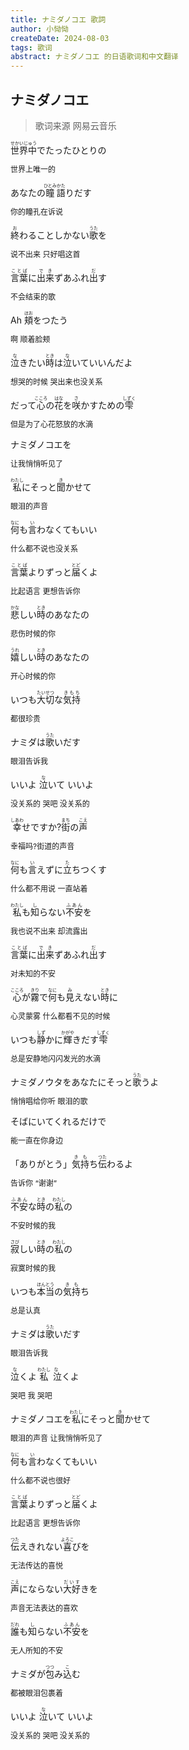 ```yaml
---
title: ナミダノコエ 歌詞
author: 小恸恸
createDate: 2024-08-03
tags: 歌词
abstract: ナミダノコエ 的日语歌词和中文翻译
---
```


<style>
.lrc-lang-ja.lrc-lang-ja {
	margin-bottom: 8px;
}
.lrc-lang-zh {
	font-size: 12px;
}
</style>

## ナミダノコエ

> 歌词来源 网易云音乐

<p class='lrc-lang-ja'><ruby>世界中<rp>(</rp><rt>せかいじゅう</rt><rp>)</rp></ruby>でたったひとりの</p>
<p class='lrc-lang-zh'>世界上唯一的</p>

<p class='lrc-lang-ja'>あなたの<ruby>瞳<rp>(</rp><rt>ひとみ</rt><rp>)</rp></ruby><ruby>語<rp>(</rp><rt>かた</rt><rp>)</rp></ruby>りだす</p>
<p class='lrc-lang-zh'>你的瞳孔在诉说</p>

<p class='lrc-lang-ja'><ruby>終<rp>(</rp><rt>お</rt><rp>)</rp></ruby>わることしかない<ruby>歌<rp>(</rp><rt>うた</rt><rp>)</rp></ruby>を</p>
<p class='lrc-lang-zh'>说不出来 只好唱这首</p>

<p class='lrc-lang-ja'><ruby>言葉<rp>(</rp><rt>ことば</rt><rp>)</rp></ruby>に<ruby>出来<rp>(</rp><rt>でき</rt><rp>)</rp></ruby>ずあふれ<ruby>出<rp>(</rp><rt>だ</rt><rp>)</rp></ruby>す</p>
<p class='lrc-lang-zh'>不会结束的歌</p>

<p class='lrc-lang-ja'>Ah <ruby>頬<rp>(</rp><rt>ほお</rt><rp>)</rp></ruby>をつたう</p>
<p class='lrc-lang-zh'>啊 顺着脸颊</p>

<p class='lrc-lang-ja'><ruby>泣<rp>(</rp><rt>な</rt><rp>)</rp></ruby>きたい<ruby>時<rp>(</rp><rt>とき</rt><rp>)</rp></ruby>は<ruby>泣<rp>(</rp><rt>な</rt><rp>)</rp></ruby>いていいんだよ</p>
<p class='lrc-lang-zh'>想哭的时候 哭出来也没关系</p>

<p class='lrc-lang-ja'>だって<ruby>心<rp>(</rp><rt>こころ</rt><rp>)</rp></ruby>の<ruby>花<rp>(</rp><rt>はな</rt><rp>)</rp></ruby>を<ruby>咲<rp>(</rp><rt>さ</rt><rp>)</rp></ruby>かすための<ruby>雫<rp>(</rp><rt>しずく</rt><rp>)</rp></ruby></p>
<p class='lrc-lang-zh'>但是为了心花怒放的水滴</p>

<p class='lrc-lang-ja'>ナミダノコエを</p>
<p class='lrc-lang-zh'>让我悄悄听见了</p>

<p class='lrc-lang-ja'><ruby>私<rp>(</rp><rt>わたし</rt><rp>)</rp></ruby>にそっと<ruby>聞<rp>(</rp><rt>き</rt><rp>)</rp></ruby>かせて</p>
<p class='lrc-lang-zh'>眼泪的声音</p>

<p class='lrc-lang-ja'><ruby>何<rp>(</rp><rt>なに</rt><rp>)</rp></ruby>も<ruby>言<rp>(</rp><rt>い</rt><rp>)</rp></ruby>わなくてもいい</p>
<p class='lrc-lang-zh'>什么都不说也没关系</p>

<p class='lrc-lang-ja'><ruby>言葉<rp>(</rp><rt>ことば</rt><rp>)</rp></ruby>よりずっと<ruby>届<rp>(</rp><rt>とど</rt><rp>)</rp></ruby>くよ</p>
<p class='lrc-lang-zh'>比起语言 更想告诉你</p>

<p class='lrc-lang-ja'><ruby>悲<rp>(</rp><rt>かな</rt><rp>)</rp></ruby>しい<ruby>時<rp>(</rp><rt>とき</rt><rp>)</rp></ruby>のあなたの</p>
<p class='lrc-lang-zh'>悲伤时候的你</p>

<p class='lrc-lang-ja'><ruby>嬉<rp>(</rp><rt>うれ</rt><rp>)</rp></ruby>しい<ruby>時<rp>(</rp><rt>とき</rt><rp>)</rp></ruby>のあなたの</p>
<p class='lrc-lang-zh'>开心时候的你</p>

<p class='lrc-lang-ja'>いつも<ruby>大切<rp>(</rp><rt>たいせつ</rt><rp>)</rp></ruby>な<ruby>気持<rp>(</rp><rt>きもち</rt><rp>)</rp></ruby></p>
<p class='lrc-lang-zh'>都很珍贵</p>

<p class='lrc-lang-ja'>ナミダは<ruby>歌<rp>(</rp><rt>うた</rt><rp>)</rp></ruby>いだす</p>
<p class='lrc-lang-zh'>眼泪告诉我</p>

<p class='lrc-lang-ja'>いいよ <ruby>泣<rp>(</rp><rt>な</rt><rp>)</rp></ruby>いて いいよ</p>
<p class='lrc-lang-zh'>没关系的 哭吧 没关系的</p>

<p class='lrc-lang-ja'><ruby>幸<rp>(</rp><rt>しあわ</rt><rp>)</rp></ruby>せですか?<ruby>街<rp>(</rp><rt>まち</rt><rp>)</rp></ruby>の<ruby>声<rp>(</rp><rt>こえ</rt><rp>)</rp></ruby></p>
<p class='lrc-lang-zh'>幸福吗?街道的声音</p>

<p class='lrc-lang-ja'><ruby>何<rp>(</rp><rt>なに</rt><rp>)</rp></ruby>も<ruby>言<rp>(</rp><rt>い</rt><rp>)</rp></ruby>えずに<ruby>立<rp>(</rp><rt>た</rt><rp>)</rp></ruby>ちつくす</p>
<p class='lrc-lang-zh'>什么都不用说 一直站着</p>

<p class='lrc-lang-ja'><ruby>私<rp>(</rp><rt>わたし</rt><rp>)</rp></ruby>も<ruby>知<rp>(</rp><rt>し</rt><rp>)</rp></ruby>らない<ruby>不安<rp>(</rp><rt>ふあん</rt><rp>)</rp></ruby>を</p>
<p class='lrc-lang-zh'>我也说不出来 却流露出</p>

<p class='lrc-lang-ja'><ruby>言葉<rp>(</rp><rt>ことば</rt><rp>)</rp></ruby>に<ruby>出来<rp>(</rp><rt>でき</rt><rp>)</rp></ruby>ずあふれ<ruby>出<rp>(</rp><rt>だ</rt><rp>)</rp></ruby>す</p>
<p class='lrc-lang-zh'>对未知的不安</p>

<p class='lrc-lang-ja'><ruby>心<rp>(</rp><rt>こころ</rt><rp>)</rp></ruby>が<ruby>霧<rp>(</rp><rt>きり</rt><rp>)</rp></ruby>で<ruby>何<rp>(</rp><rt>なに</rt><rp>)</rp></ruby>も<ruby>見<rp>(</rp><rt>み</rt><rp>)</rp></ruby>えない<ruby>時<rp>(</rp><rt>とき</rt><rp>)</rp></ruby>に</p>
<p class='lrc-lang-zh'>心灵蒙雾 什么都看不见的时候</p>

<p class='lrc-lang-ja'>いつも<ruby>静<rp>(</rp><rt>しず</rt><rp>)</rp></ruby>かに<ruby>輝<rp>(</rp><rt>かがや</rt><rp>)</rp></ruby>きだす<ruby>雫<rp>(</rp><rt>しずく</rt><rp>)</rp></ruby></p>
<p class='lrc-lang-zh'>总是安静地闪闪发光的水滴</p>

<p class='lrc-lang-ja'>ナミダノウタをあなたにそっと<ruby>歌<rp>(</rp><rt>うた</rt><rp>)</rp></ruby>うよ</p>
<p class='lrc-lang-zh'>悄悄唱给你听 眼泪的歌</p>

<p class='lrc-lang-ja'>そばにいてくれるだけで</p>
<p class='lrc-lang-zh'>能一直在你身边</p>

<p class='lrc-lang-ja'>「ありがとう」<ruby>気持<rp>(</rp><rt>きも</rt><rp>)</rp></ruby>ち<ruby>伝<rp>(</rp><rt>つた</rt><rp>)</rp></ruby>わるよ</p>
<p class='lrc-lang-zh'>告诉你 “谢谢”</p>

<p class='lrc-lang-ja'><ruby>不安<rp>(</rp><rt>ふあん</rt><rp>)</rp></ruby>な<ruby>時<rp>(</rp><rt>とき</rt><rp>)</rp></ruby>の<ruby>私<rp>(</rp><rt>わたし</rt><rp>)</rp></ruby>の</p>
<p class='lrc-lang-zh'>不安时候的我</p>

<p class='lrc-lang-ja'><ruby>寂<rp>(</rp><rt>さび</rt><rp>)</rp></ruby>しい<ruby>時<rp>(</rp><rt>とき</rt><rp>)</rp></ruby>の<ruby>私<rp>(</rp><rt>わたし</rt><rp>)</rp></ruby>の</p>
<p class='lrc-lang-zh'>寂寞时候的我</p>

<p class='lrc-lang-ja'>いつも<ruby>本当<rp>(</rp><rt>ほんとう</rt><rp>)</rp></ruby>の<ruby>気持<rp>(</rp><rt>きも</rt><rp>)</rp>ち</p>
<p class='lrc-lang-zh'>总是认真</p>

<p class='lrc-lang-ja'>ナミダは<ruby>歌<rp>(</rp><rt>うた</rt><rp>)</rp></ruby>いだす</p>
<p class='lrc-lang-zh'>眼泪告诉我</p>

<p class='lrc-lang-ja'><ruby>泣<rp>(</rp><rt>な</rt><rp>)</rp></ruby>くよ <ruby>私<rp>(</rp><rt>わたし</rt><rp>)</rp> 泣<rp>(</rp><rt>な</rt><rp>)</rp>くよ</p>
<p class='lrc-lang-zh'>哭吧 我 哭吧</p>

<p class='lrc-lang-ja'>ナミダノコエを<ruby>私<rp>(</rp><rt>わたし</rt><rp>)</rp></ruby>にそっと<ruby>聞<rp>(</rp><rt>き</rt><rp>)</rp></ruby>かせて</p>
<p class='lrc-lang-zh'>眼泪的声音 让我悄悄听见了</p>

<p class='lrc-lang-ja'><ruby>何<rp>(</rp><rt>なに</rt><rp>)</rp></ruby>も<ruby>言<rp>(</rp><rt>い</rt><rp>)</rp></ruby>わなくてもいい</p>
<p class='lrc-lang-zh'>什么都不说也很好</p>

<p class='lrc-lang-ja'><ruby>言葉<rp>(</rp><rt>ことば</rt><rp>)</rp></ruby>よりずっと<ruby>届<rp>(</rp><rt>とど</rt><rp>)</rp></ruby>くよ</p>
<p class='lrc-lang-zh'>比起语言 更想告诉你</p>

<p class='lrc-lang-ja'><ruby>伝<rp>(</rp><rt>つた</rt><rp>)</rp></ruby>えきれない<ruby>喜<rp>(</rp><rt>よろこ</rt><rp>)</rp></ruby>びを</p>
<p class='lrc-lang-zh'>无法传达的喜悦</p>

<p class='lrc-lang-ja'><ruby>声<rp>(</rp><rt>こえ</rt><rp>)</rp></ruby>にならない<ruby>大好<rp>(</rp><rt>だいす</rt><rp>)</rp></ruby>きを</p>
<p class='lrc-lang-zh'>声音无法表达的喜欢</p>

<p class='lrc-lang-ja'><ruby>誰<rp>(</rp><rt>だれ</rt><rp>)</rp>も<ruby>知<rp>(</rp><rt>し</rt><rp>)</rp></ruby>らない<ruby>不安<rp>(</rp><rt>ふあん</rt><rp>)</rp>を</p>
<p class='lrc-lang-zh'>无人所知的不安</p>

<p class='lrc-lang-ja'>ナミダが<ruby>包<rp>(</rp><rt>つつ</rt><rp>)</rp></ruby>み<ruby>込<rp>(</rp><rt>こ</rt><rp>)</rp></ruby>む</p>
<p class='lrc-lang-zh'>都被眼泪包裹着</p>

<p class='lrc-lang-ja'>いいよ <ruby>泣<rp>(</rp><rt>な</rt><rp>)</rp></ruby>いて いいよ</p>
<p class='lrc-lang-zh'>没关系的 哭吧 没关系的</p>
